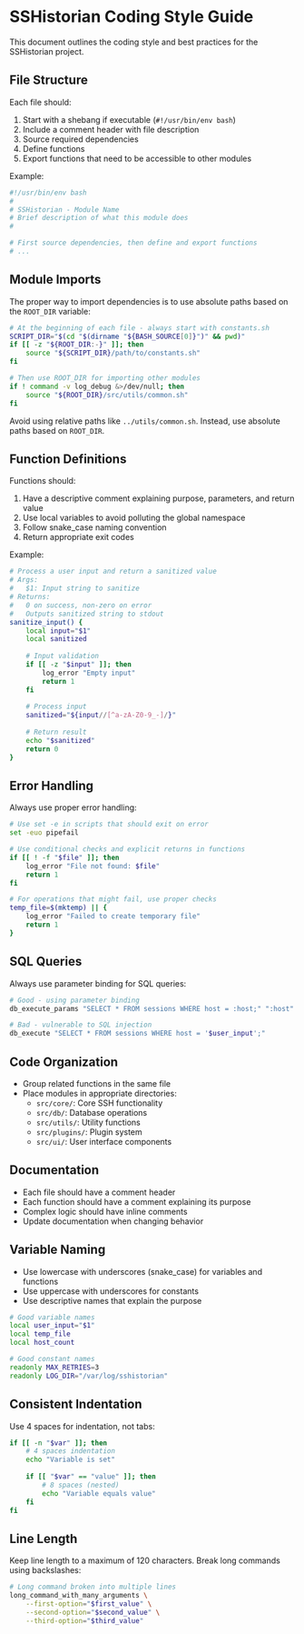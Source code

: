 # SSHistorian Coding Style Guide

This document outlines the coding style and best practices for the SSHistorian project.

## File Structure

Each file should:
1. Start with a shebang if executable (`#!/usr/bin/env bash`)
2. Include a comment header with file description
3. Source required dependencies
4. Define functions
5. Export functions that need to be accessible to other modules

Example:

```bash
#!/usr/bin/env bash
#
# SSHistorian - Module Name
# Brief description of what this module does
#

# First source dependencies, then define and export functions
# ...
```

## Module Imports

The proper way to import dependencies is to use absolute paths based on the `ROOT_DIR` variable:

```bash
# At the beginning of each file - always start with constants.sh
SCRIPT_DIR="$(cd "$(dirname "${BASH_SOURCE[0]}")" && pwd)"
if [[ -z "${ROOT_DIR:-}" ]]; then
    source "${SCRIPT_DIR}/path/to/constants.sh"
fi

# Then use ROOT_DIR for importing other modules
if ! command -v log_debug &>/dev/null; then
    source "${ROOT_DIR}/src/utils/common.sh"
fi
```

Avoid using relative paths like `../utils/common.sh`. Instead, use absolute paths based on `ROOT_DIR`.

## Function Definitions

Functions should:
1. Have a descriptive comment explaining purpose, parameters, and return value
2. Use local variables to avoid polluting the global namespace
3. Follow snake_case naming convention
4. Return appropriate exit codes

Example:

```bash
# Process a user input and return a sanitized value
# Args:
#   $1: Input string to sanitize
# Returns:
#   0 on success, non-zero on error
#   Outputs sanitized string to stdout
sanitize_input() {
    local input="$1"
    local sanitized
    
    # Input validation
    if [[ -z "$input" ]]; then
        log_error "Empty input"
        return 1
    fi
    
    # Process input
    sanitized="${input//[^a-zA-Z0-9_-]/}"
    
    # Return result
    echo "$sanitized"
    return 0
}
```

## Error Handling

Always use proper error handling:

```bash
# Use set -e in scripts that should exit on error
set -euo pipefail

# Use conditional checks and explicit returns in functions
if [[ ! -f "$file" ]]; then
    log_error "File not found: $file"
    return 1
fi

# For operations that might fail, use proper checks
temp_file=$(mktemp) || {
    log_error "Failed to create temporary file"
    return 1
}
```

## SQL Queries

Always use parameter binding for SQL queries:

```bash
# Good - using parameter binding
db_execute_params "SELECT * FROM sessions WHERE host = :host;" ":host" "$user_input"

# Bad - vulnerable to SQL injection
db_execute "SELECT * FROM sessions WHERE host = '$user_input';"
```

## Code Organization

- Group related functions in the same file
- Place modules in appropriate directories:
  - `src/core/`: Core SSH functionality
  - `src/db/`: Database operations
  - `src/utils/`: Utility functions
  - `src/plugins/`: Plugin system
  - `src/ui/`: User interface components

## Documentation

- Each file should have a comment header
- Each function should have a comment explaining its purpose
- Complex logic should have inline comments
- Update documentation when changing behavior

## Variable Naming

- Use lowercase with underscores (snake_case) for variables and functions
- Use uppercase with underscores for constants
- Use descriptive names that explain the purpose

```bash
# Good variable names
local user_input="$1"
local temp_file
local host_count

# Good constant names
readonly MAX_RETRIES=3
readonly LOG_DIR="/var/log/sshistorian"
```

## Consistent Indentation

Use 4 spaces for indentation, not tabs:

```bash
if [[ -n "$var" ]]; then
    # 4 spaces indentation
    echo "Variable is set"
    
    if [[ "$var" == "value" ]]; then
        # 8 spaces (nested)
        echo "Variable equals value"
    fi
fi
```

## Line Length

Keep line length to a maximum of 120 characters. Break long commands using backslashes:

```bash
# Long command broken into multiple lines
long_command_with_many_arguments \
    --first-option="$first_value" \
    --second-option="$second_value" \
    --third-option="$third_value"
```